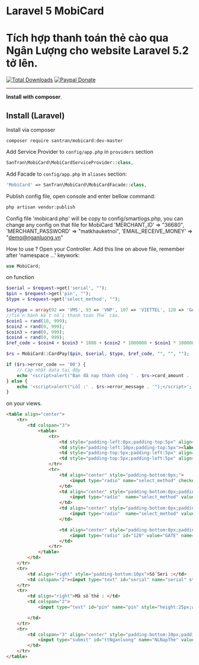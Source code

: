 # Laravel 5 MobiCard
Tích hợp thanh toán thẻ cào qua Ngân Lượng cho website Laravel 5.2 tở lên.
======================

[![Total Downloads](https://img.shields.io/packagist/dt/santran/mobicard.svg)](https://packagist.org/packages/santran/mobicard)
[![Paypal Donate](https://www.paypalobjects.com/en_US/i/btn/btn_donate_SM.gif)](http://paypal.me/MrSanTran)

-----
**Install with composer**. 

Install (Laravel)
-----------------
Install via composer
```
composer require santran/mobicard:dev-master
```

Add Service Provider to `config/app.php` in `providers` section
```php
SanTran\MobiCard\MobiCardServiceProvider::class,
```

Add Facade to `config/app.php` in `aliases` section:
```php 
'MobiCard' => SanTran\MobiCard\MobiCardFacade::class,
```

Publish config file, open console and enter bellow command:
```php
php artisan vendor:publish
```
Config file 'mobicard.php' will be copy to config/smartlogs.php, you can change any config on that file for MobiCard
'MERCHANT_ID' => "36680",
'MERCHANT_PASSWORD' => "matkhauketnoi",
'EMAIL_RECEIVE_MONEY' => "demo@nganluong.vn"

How to use ?
Open your Controller.
Add this line on above file, remember after 'namespace ...' keywork:
```php
use MobiCard;
```
on function
```php
$serial = $request->get('serial', "");
$pin = $request->get('pin', "");
$type = $request->get('select_method', "");

$arytype = array(92 => 'VMS', 93 => 'VNP', 107 => 'VIETTEL', 120 => 'GATE');
//Tiến hành kết nối thanh toán Thẻ cào.
$coin1 = rand(10, 999);
$coin2 = rand(0, 999);
$coin3 = rand(0, 999);
$coin4 = rand(0, 999);
$ref_code = $coin4 + $coin3 * 1000 + $coin2 * 1000000 + $coin1 * 100000000;

$rs = MobiCard::CardPay($pin, $serial, $type, $ref_code, "", "", "");

if ($rs->error_code == '00') {
    // Cập nhật data tại đây
    echo '<script>alert("Bạn đã nạp thành công ' . $rs->card_amount . ' vào trong tài khoản.");</script>'; //$total_results;
} else {
    echo '<script>alert("Lỗi :' . $rs->error_message . '");</script>';
}
```
on your views.
```html
<table align="center">
    <tr>
        <td colspan="3">
            <table>
                <tr>
                    <td style="padding-left:0px;padding-top:5px" align="right" ><label for="92"><img  src="includes/images/mobifone.jpg" /></label> </td>
                    <td style="padding-left:10px;padding-top:5px"><label for="93"><img  src="includes/images/vinaphone.jpg" /></label></td>
                    <td style="padding-top:5px;padding-left:5px" align="left"><label for="107"><img  src="includes/images/viettel.jpg" width="110" height="35" /></label></td>
                    <td style="padding-top:5px;padding-left:5px" align="left"> <label for="120"><img width="100" height="35" src="includes/images/gate.jpg"></label></td>
                </tr>
                <tr>
                    <td align="center" style="padding-bottom:0px;">
                        <input type="radio" name="select_method" checked="true" value="VMS" id="92"  />
                    </td>
                    <td align="center" style="padding-bottom:0px;padding-left:5px">
                        <input type="radio"  name="select_method" value="VNP" id="93" />
                    </td>
                    <td align="center" style="padding-bottom:0px;padding-right:0px">
                        <input type="radio"  name="select_method" value="VIETTEL" id="107" />
                    </td>

                    <td align="center" style="padding-bottom:0px;padding-right:0px">
                        <input type="radio" id="120" value="GATE" name="select_method">
                    </td>
                </tr>
            </table>
        </td>
    </tr>
    <tr>
        <td align="right" style="padding-bottom:10px">Số Seri :</td>
        <td colspan="2"><input type="text" id="serial" name="serial" style="height:25px;width:200px" /></td>
    </tr>
    <tr>
        <td align="right">Mã số thẻ : </td>
        <td colspan="2">
            <input type="text" id="pin" name="pin" style="height:25px;width:200px" />

        </td>
    </tr>
    <tr>
        <td colspan="3" align="center" style="padding-bottom:10px;padding-right:10px">
            <input type="submit" id="ttNganluong" name="NLNapThe" value="Nạp Thẻ"  /> 
        </td>
    </tr>	
</table>
``` 
